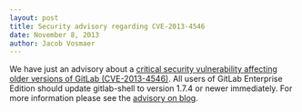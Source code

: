 ```yaml
---
layout: post
title: Security advisory regarding CVE-2013-4546
date: November 8, 2013
author: Jacob Vosmaer
---
```

We have just an advisory about a [critical security vulnerability affecting older versions of GitLab (CVE-2013-4546)](/2013/11/08/security-vulnerability-in-gitlab-shell/). 
All users of GitLab Enterprise Edition should update gitlab-shell to version 1.7.4 or newer immediately.
For more information please see the [advisory on blog](/2013/11/08/security-vulnerability-in-gitlab-shell/).
